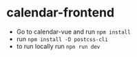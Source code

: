 # calendar-frontend

- Go to calendar-vue and run `npm install`
- run `npm install -D postcss-cli`
- to run locally run `npn run dev`